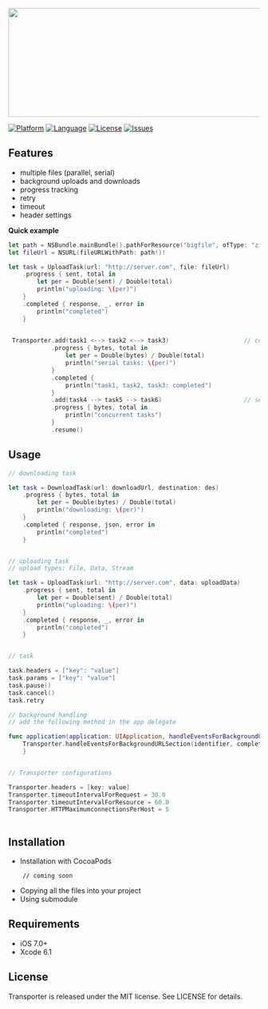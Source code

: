 <p align="center">
<img style="-webkit-user-select: none;" src="https://dl.dropboxusercontent.com/u/8556646/transporter.png" width="700" height="218">
</p>

[![Platform](http://img.shields.io/badge/platform-ios-blue.svg?style=flat
)](https://developer.apple.com/iphone/index.action)
[![Language](http://img.shields.io/badge/language-swift-brightgreen.svg?style=flat
)](https://developer.apple.com/swift)
[![License](http://img.shields.io/badge/license-MIT-lightgrey.svg?style=flat
)](http://mit-license.org)
[![Issues](https://img.shields.io/github/issues/nghialv/Transporter.svg?style=flat
)](https://github.com/nghialv/Transporter/issues?state=open)




Features
-----

- multiple files (parallel, serial)
- background uploads and downloads
- progress tracking
- retry
- timeout
- header settings


**Quick example**

``` swift
let path = NSBundle.mainBundle().pathForResource("bigfile", ofType: "zip")
let fileUrl = NSURL(fileURLWithPath: path!)!

let task = UploadTask(url: "http://server.com", file: fileUrl)
	.progress { sent, total in
		let per = Double(sent) / Double(total)
		println("uploading: \(per)")
	}
	.completed { response, _, error in
		println("completed")
	}

 
 Transporter.add(task1 <--> task2 <--> task3)                     // concurrent tasks
            .progress { bytes, total in
                let per = Double(bytes) / Double(total)
                println("serial tasks: \(per)")
            }
            .completed {
                println("task1, task2, task3: completed")
            }
            .add(task4 --> task5 --> task6)                       // serial tasks 
            .progress { bytes, total in
                println("concurrent tasks")
            }
            .resume()

```

Usage
-----

``` swift
// downloading task

let task = DownloadTask(url: downloadUrl, destination: des)
	.progress { bytes, total in
		let per = Double(bytes) / Double(total)
		println("downloading: \(per)")
	}
	.completed { response, json, error in
		println("completed")
	}


// uploading task
// upload types: File, Data, Stream

let task = UploadTask(url: "http://server.com", data: uploadData)
	.progress { sent, total in
		let per = Double(sent) / Double(total)
		println("uploading: \(per)")
	}
	.completed { response, _, error in
		println("completed")
	}


// task

task.headers = ["key": "value"]
task.params = ["key": "value"]
task.pause()
task.cancel()
task.retry

// background handling
// add the following method in the app delegate

func application(application: UIApplication, handleEventsForBackgroundURLSession identifier: String, completionHandler: () -> Void) {
	Transporter.handleEventsForBackgroundURLSection(identifier, completionHandler: completionHandler)
    }


// Transporter configurations

Transporter.headers = [key: value]
Transporter.timeoutIntervalForRequest = 30.0
Transporter.timeoutIntervalForResource = 60.0
Transporter.HTTPMaximumconnectionsPerHost = 5
			
```


Installation
-----
* Installation with CocoaPods

```
	// coming soon
```

* Copying all the files into your project
* Using submodule

Requirements
-----
- iOS 7.0+
- Xcode 6.1

License
-----

Transporter is released under the MIT license. See LICENSE for details.
